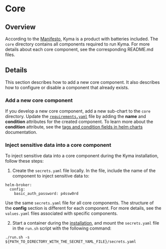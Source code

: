 # Core

## Overview

According to the [Manifesto](https://kyma-project.github.io/community/), Kyma is a product with batteries included. The `core` directory contains all components required to run Kyma. For more details about each core component, see the corresponding README.md files.

## Details

This section describes how to add a new core component. It also describes how to configure or disable a component that already exists.

### Add a new core component

If you develop a new core component, add a new sub-chart to the `core` directory. Update the [`requirements.yaml`](requirements.yaml) file by adding the **name** and **condition** attributes for the created component. To learn more about the **condition** attribute, see the [tags and condition fields in helm charts](https://github.com/kubernetes/helm/blob/release-2.7/docs/charts.md#tags-and-condition-fields-in-requirementsyaml) documentation.

### Inject sensitive data into a core component

To inject sensitive data into a core component during the Kyma installation, follow these steps:
1. Create the `secrets.yaml` file locally. In the file, include the name of the component to inject sensitive data to:

  ```
  helm-broker:
    config:
      basic_auth_password: p4ssw0rd
  ```

  Use the same `secrets.yaml` file for all core components. The structure of the **config** section is different for each component. For more details, see the `values.yaml` files associated with specific components.

2. Start a container during the [installation](../../docs/kyma/docs/030-installation-local-from-release.md), and mount the `secrets.yaml` file in the `run.sh` script with the following command:

  ```
  ./run.sh -s ${PATH_TO_DIRECTORY_WITH_THE_SECRET_YAML_FILE}/secrets.yaml
  ```
